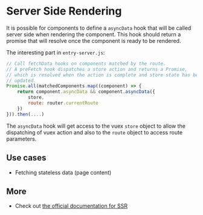 # Server Side Rendering

It is possible for components to define a `asyncData` hook that will be called server side when rendering the component. This hook should return a promise that will resolve once the component is ready to be rendered.

The interesting part in `entry-server.js`:

```javascript
// Call fetchData hooks on components matched by the route.
// A preFetch hook dispatches a store action and returns a Promise,
// which is resolved when the action is complete and store state has been
// updated.
Promise.all(matchedComponents.map((component) => {
	return component.asyncData && component.asyncData({
		store,
		route: router.currentRoute
	})
})).then(....)
```

The `asyncData` hook will get access to the vuex `store` object to allow the dispatching of vuex action and also to the `route` object to access route parameters.

## Use cases

* Fetching stateless data (page content)

## More

* Check out [the official documentation for SSR](https://ssr.vuejs.org/en/)
